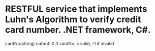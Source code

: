 # RESTFUL service that implements Luhn's Algorithm to verify credit card number. .NET framework, C#.

 cardNo(string) output: 0 if cardNo is valid, -1 if invalid
